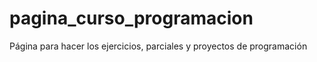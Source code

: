 # pagina_curso_programacion
Página para hacer los ejercicios, parciales y proyectos de programación
